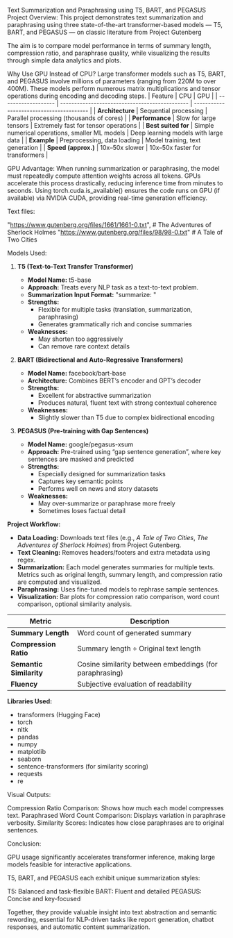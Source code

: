 Text Summarization and Paraphrasing using T5, BART, and PEGASUS
Project Overview:
    This project demonstrates text summarization and paraphrasing using three state-of-the-art transformer-based models — T5, BART, and PEGASUS — on classic literature from Project Gutenberg

The aim is to compare model performance in terms of summary length, compression ratio, and paraphrase quality, while visualizing the results through simple data analytics and plots.

Why Use GPU Instead of CPU?
     Large transformer models such as T5, BART, and PEGASUS involve millions of parameters (ranging from 220M to over 400M). These models perform numerous matrix multiplications and tensor operations during encoding and decoding steps.
| Feature             | CPU                                            | GPU                                      |
| ------------------- | ---------------------------------------------- | ---------------------------------------- |
| **Architecture**    | Sequential processing                          | Parallel processing (thousands of cores) |
| **Performance**     | Slow for large tensors                         | Extremely fast for tensor operations     |
| **Best suited for** | Simple numerical operations, smaller ML models | Deep learning models with large data     |
| **Example**         | Preprocessing, data loading                    | Model training, text generation          |
| **Speed (approx.)** | 10x–50x slower                                 | 10x–50x faster for transformers          |

GPU Advantage:
   When running summarization or paraphrasing, the model must repeatedly compute attention weights across all tokens. GPUs accelerate this process drastically, reducing inference time from minutes to seconds.
Using torch.cuda.is_available() ensures the code runs on GPU (if available) via NVIDIA CUDA, providing real-time generation efficiency.

Text files:

 "https://www.gutenberg.org/files/1661/1661-0.txt",  # The Adventures of Sherlock Holmes
 "https://www.gutenberg.org/files/98/98-0.txt"       # A Tale of Two Cities
  
Models Used:

1. **T5 (Text-to-Text Transfer Transformer)**
   - **Model Name:** t5-base
   - **Approach:** Treats every NLP task as a text-to-text problem.
   - **Summarization Input Format:** "summarize: <text>"
   - **Strengths:**
     - Flexible for multiple tasks (translation, summarization, paraphrasing)
     - Generates grammatically rich and concise summaries
   - **Weaknesses:**
     - May shorten too aggressively
     - Can remove rare context details

2. **BART (Bidirectional and Auto-Regressive Transformers)**
   - **Model Name:** facebook/bart-base
   - **Architecture:** Combines BERT’s encoder and GPT’s decoder
   - **Strengths:**
     - Excellent for abstractive summarization
     - Produces natural, fluent text with strong contextual coherence
   - **Weaknesses:**
     - Slightly slower than T5 due to complex bidirectional encoding

3. **PEGASUS (Pre-training with Gap Sentences)**
   - **Model Name:** google/pegasus-xsum
   - **Approach:** Pre-trained using “gap sentence generation”, where key sentences are masked and predicted
   - **Strengths:**
     - Especially designed for summarization tasks
     - Captures key semantic points
     - Performs well on news and story datasets
   - **Weaknesses:**
     - May over-summarize or paraphrase more freely
     - Sometimes loses factual detail

**Project Workflow:**
- **Data Loading:** Downloads text files (e.g., *A Tale of Two Cities*, *The Adventures of Sherlock Holmes*) from Project Gutenberg.
- **Text Cleaning:** Removes headers/footers and extra metadata using regex.
- **Summarization:** Each model generates summaries for multiple texts. Metrics such as original length, summary length, and compression ratio are computed and visualized.
- **Paraphrasing:** Uses fine-tuned models to rephrase sample sentences.
- **Visualization:** Bar plots for compression ratio comparison, word count comparison, optional similarity analysis.
  

| Metric                  | Description                                             |
| ----------------------- | ------------------------------------------------------- |
| **Summary Length**      | Word count of generated summary                         |
| **Compression Ratio**   | Summary length ÷ Original text length                   |
| **Semantic Similarity** | Cosine similarity between embeddings (for paraphrasing) |
| **Fluency**             | Subjective evaluation of readability                    |



**Libraries Used:**
- transformers (Hugging Face)
- torch
- nltk
- pandas
- numpy
- matplotlib
- seaborn
- sentence-transformers (for similarity scoring)
- requests
- re

Visual Outputs:

 Compression Ratio Comparison: Shows how much each model compresses text.
 Paraphrased Word Count Comparison: Displays variation in paraphrase verbosity.
 Similarity Scores: Indicates how close paraphrases are to original sentences.

Conclusion:

 GPU usage significantly accelerates transformer inference, making large models feasible for interactive applications.
 
T5, BART, and PEGASUS each exhibit unique summarization styles:

  T5: Balanced and task-flexible
  BART: Fluent and detailed
  PEGASUS: Concise and key-focused

Together, they provide valuable insight into text abstraction and semantic rewording, essential for NLP-driven tasks like report generation, chatbot responses, and automatic content summarization.
